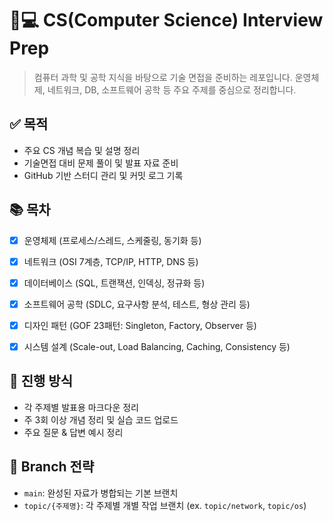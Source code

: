 # 🧠💻 CS(Computer Science) Interview Prep

>   컴퓨터 과학 및 공학 지식을 바탕으로 기술 면접을 준비하는 레포입니다. 운영체제, 네트워크, DB, 소프트웨어 공학 등 주요 주제를 중심으로 정리합니다.



## ✅ 목적
- 주요 CS 개념 복습 및 설명 정리
- 기술면접 대비 문제 풀이 및 발표 자료 준비
- GitHub 기반 스터디 관리 및 커밋 로그 기록



## 📚 목차

- [x] 운영체제 (프로세스/스레드, 스케줄링, 동기화 등)
- [x] 네트워크 (OSI 7계층, TCP/IP, HTTP, DNS 등)
- [x] 데이터베이스 (SQL, 트랜잭션, 인덱싱, 정규화 등)
- [x] 소프트웨어 공학 (SDLC, 요구사항 분석, 테스트, 형상 관리 등)
- [x] 디자인 패턴 (GOF 23패턴: Singleton, Factory, Observer 등)
- [x] 시스템 설계 (Scale-out, Load Balancing, Caching, Consistency 등)



## 📅 진행 방식
- 각 주제별 발표용 마크다운 정리
- 주 3회 이상 개념 정리 및 실습 코드 업로드
- 주요 질문 & 답변 예시 정리



## 📌 Branch 전략
- `main`: 완성된 자료가 병합되는 기본 브랜치
- `topic/{주제명}`: 각 주제별 개별 작업 브랜치 (ex. `topic/network`, `topic/os`)
